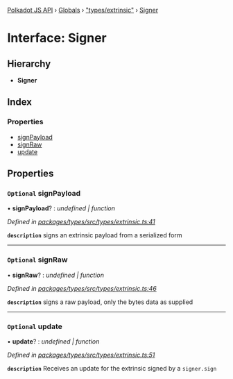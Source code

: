 [Polkadot JS API](../README.md) › [Globals](../globals.md) › ["types/extrinsic"](../modules/_types_extrinsic_.md) › [Signer](_types_extrinsic_.signer.md)

# Interface: Signer

## Hierarchy

* **Signer**

## Index

### Properties

* [signPayload](_types_extrinsic_.signer.md#optional-signpayload)
* [signRaw](_types_extrinsic_.signer.md#optional-signraw)
* [update](_types_extrinsic_.signer.md#optional-update)

## Properties

### `Optional` signPayload

• **signPayload**? : *undefined | function*

*Defined in [packages/types/src/types/extrinsic.ts:41](https://github.com/polkadot-js/api/blob/502e54ce5c/packages/types/src/types/extrinsic.ts#L41)*

**`description`** signs an extrinsic payload from a serialized form

___

### `Optional` signRaw

• **signRaw**? : *undefined | function*

*Defined in [packages/types/src/types/extrinsic.ts:46](https://github.com/polkadot-js/api/blob/502e54ce5c/packages/types/src/types/extrinsic.ts#L46)*

**`description`** signs a raw payload, only the bytes data as supplied

___

### `Optional` update

• **update**? : *undefined | function*

*Defined in [packages/types/src/types/extrinsic.ts:51](https://github.com/polkadot-js/api/blob/502e54ce5c/packages/types/src/types/extrinsic.ts#L51)*

**`description`** Receives an update for the extrinsic signed by a `signer.sign`
